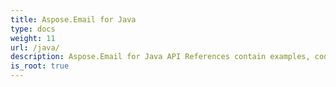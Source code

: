 ```yaml
---
title: Aspose.Email for Java
type: docs
weight: 11
url: /java/
description: Aspose.Email for Java API References contain examples, code snippets, and API documentation. It provides packages, classes, interfaces, and other API details.
is_root: true
---
```

